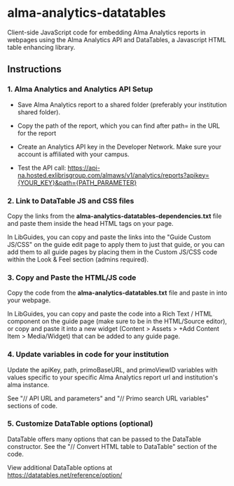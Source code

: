 # alma-analytics-datatables
Client-side JavaScript code for embedding Alma Analytics reports in webpages using the Alma Analytics API and DataTables, a Javascript HTML table enhancing library.

## Instructions

### 1. Alma Analytics and Analytics API Setup
- Save Alma Analytics report to a shared folder (preferably your institution shared folder).

- Copy the path of the report, which you can find after path= in the URL for the report

- Create an Analytics API key in the Developer Network. Make sure your account is affiliated with your campus.

- Test the API call: https://api-na.hosted.exlibrisgroup.com/almaws/v1/analytics/reports?apikey={YOUR_KEY}&path={PATH_PARAMETER}

### 2. Link to DataTable JS and CSS files
Copy the links from the <b>alma-analytics-datatables-dependencies.txt</b> file and paste them inside the head HTML tags on your page.

In LibGuides, you can copy and paste the links into the "Guide Custom JS/CSS" on the guide edit page to apply them to just that guide, or you can add them to all guide pages by placing them in the Custom JS/CSS code within the Look & Feel section (admins required).

### 3. Copy and Paste the HTML/JS code
Copy the code from the <b>alma-analytics-datatables.txt</b> file and paste in into your webpage.

In LibGuides, you can copy and paste the code into a Rich Text / HTML component on the guide page (make sure to be in the HTML/Source editor), or copy and paste it into a new widget (Content > Assets > +Add Content Item > Media/Widget) that can be added to any guide page.

### 4. Update variables in code for your institution
Update the apiKey, path, primoBaseURL, and primoViewID variables with values specific to your specific Alma Analytics report url and institution's alma instance.

See "// API URL and parameters" and "// Primo search URL variables" sections of code.

### 5. Customize DataTable options (optional)
DataTable offers many options that can be passed to the DataTable constructor. See the "// Convert HTML table to DataTable" section of the code.

View additional DataTable options at https://datatables.net/reference/option/
